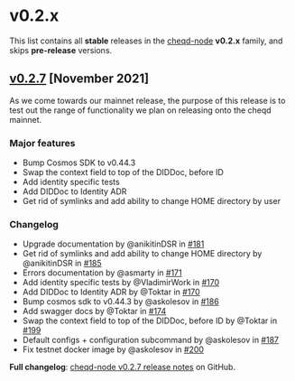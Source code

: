 # v0.2.x

This list contains all **stable** releases in the [cheqd-node](https://github.com/cheqd/cheqd-node/) **v0.2.x** family, and skips **pre-release** versions.

## [v0.2.7](https://github.com/cheqd/cheqd-node/releases/tag/v0.2.7) [November 2021]

As we come towards our mainnet release, the purpose of this release is to test out the range of functionality we plan on releasing onto the cheqd mainnet.

### Major features

* Bump Cosmos SDK to v0.44.3
* Swap the context field to top of the DIDDoc, before ID
* Add identity specific tests
* Add DIDDoc to Identity ADR
* Get rid of symlinks and add ability to change HOME directory by user

### Changelog

* Upgrade documentation by @anikitinDSR in [#181](https://github.com/cheqd/cheqd-node/pull/181)
* Get rid of symlinks and add ability to change HOME directory by @anikitinDSR in [#185](https://github.com/cheqd/cheqd-node/pull/185)
* Errors documentation by @asmarty in [#171](https://github.com/cheqd/cheqd-node/pull/171)
* Add identity specific tests by @VladimirWork in [#170](https://github.com/cheqd/cheqd-node/pull/170)
* Add DIDDoc to Identity ADR by @Toktar in [#170](https://github.com/cheqd/cheqd-node/pull/143)
* Bump cosmos sdk to v0.44.3 by @askolesov in [#186](https://github.com/cheqd/cheqd-node/pull/186)
* Add swagger docs by @Toktar in [#174](https://github.com/cheqd/cheqd-node/pull/174)
* Swap the context field to top of the DIDDoc, before ID by @Toktar in [#199](https://github.com/cheqd/cheqd-node/pull/199)
* Default configs + configuration subcommand by @askolesov in [#187](https://github.com/cheqd/cheqd-node/pull/187)
* Fix testnet docker image by @askolesov in [#200](https://github.com/cheqd/cheqd-node/pull/200)

**Full changelog**: [cheqd-node v0.2.7 release notes](https://github.com/cheqd/cheqd-node/releases/tag/v0.2.7) on GitHub.
